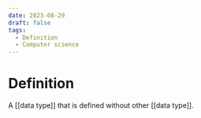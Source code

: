 ```yaml
---
date: 2023-08-29
draft: false
tags:
  - Definition
  - Computer science 
---
```


# Definition

A [[data type]] that is defined without other [[data type]].